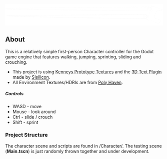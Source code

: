 ![header image](https://github.com/Coxcopi/rigidbody-character-controller/blob/master/Visuals/header_small.png)
## About
This is a relatively simple first-person Character controller for the Godot game engine that features walking, jumping, sprinting, sliding and crouching.
+ This project is using [Kenneys Prototype Textures](https://www.kenney.nl/assets/prototype-textures) and the
[3D Text Plugin](https://github.com/SIsilicon/Godot-3D-text-plugin) made by [SIsilicon](https://github.com/SIsilicon).
+ All Environment Textures/HDRIs are from [Poly Haven](https://polyhaven.com/hdris).

##### Controls
- WASD - move
- Mouse - look around
- Ctrl - slide / crouch
- Shift - sprint

### Project Structure
The character scene and scripts are found in /Character/.
The testing scene (**Main.tscn**) is just randomly thrown together and under development.
